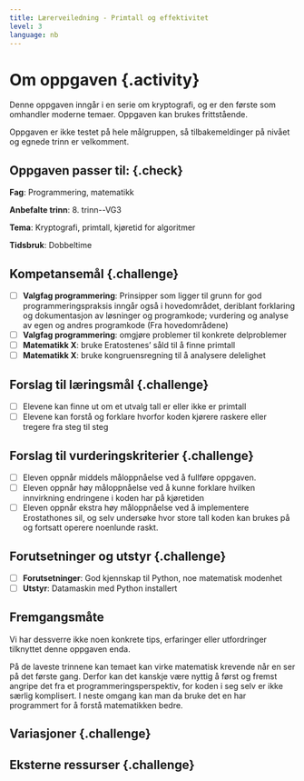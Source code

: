 ```yaml
---
title: Lærerveiledning - Primtall og effektivitet
level: 3
language: nb
---
```


# Om oppgaven {.activity}

Denne oppgaven inngår i en serie om kryptografi, og er den første som
omhandler moderne temaer. Oppgaven kan brukes frittstående.

Oppgaven er ikke testet på hele målgruppen, så tilbakemeldinger på nivået
og egnede trinn er velkomment.

## Oppgaven passer til: {.check}

__Fag__: Programmering, matematikk

__Anbefalte trinn__: 8. trinn--VG3

__Tema__: Kryptografi, primtall, kjøretid for algoritmer

__Tidsbruk__: Dobbeltime

## Kompetansemål {.challenge}

- [ ] __Valgfag programmering__: Prinsipper som ligger til grunn for
      god programmeringspraksis inngår også i hovedområdet, deriblant
      forklaring og dokumentasjon av løsninger og programkode; vurdering
      og analyse av egen og andres programkode (Fra hovedområdene)
- [ ] __Valgfag programmering__: omgjøre problemer til konkrete delproblemer
- [ ] __Matematikk X__: bruke Eratostenes’ såld til å finne primtall
- [ ] __Matematikk X__: bruke kongruensregning til å analysere delelighet

## Forslag til læringsmål {.challenge}

- [ ] Elevene kan finne ut om et utvalg tall er eller ikke er primtall
- [ ] Elevene kan forstå og forklare hvorfor koden kjørere raskere eller
       tregere fra steg til steg

## Forslag til vurderingskriterier {.challenge}

- [ ] Eleven oppnår middels måloppnåelse ved å fullføre oppgaven.
- [ ] Eleven oppnår høy måloppnåelse ved å kunne forklare hvilken
      innvirkning endringene i koden har på kjøretiden
- [ ] Eleven oppnår ekstra høy måloppnåelse ved å implementere
      Erostathones sil, og selv undersøke hvor store tall koden kan
      brukes på og fortsatt operere noenlunde raskt.

## Forutsetninger og utstyr {.challenge}

- [ ]  __Forutsetninger__: God kjennskap til Python, noe matematisk
       modenhet
- [ ]  __Utstyr__: Datamaskin med Python installert

## Fremgangsmåte

Vi har dessverre ikke noen konkrete tips, erfaringer eller utfordringer
tilknyttet denne oppgaven enda.

På de laveste trinnene kan temaet kan virke matematisk krevende når en
ser på det første gang. Derfor kan det kanskje være nyttig å først og
fremst angripe det fra et programmeringsperspektiv, for koden i seg
selv er ikke særlig komplisert. I neste omgang kan man da bruke det en
har programmert for å forstå matematikken bedre.

## Variasjoner {.challenge}

## Eksterne ressurser {.challenge}
